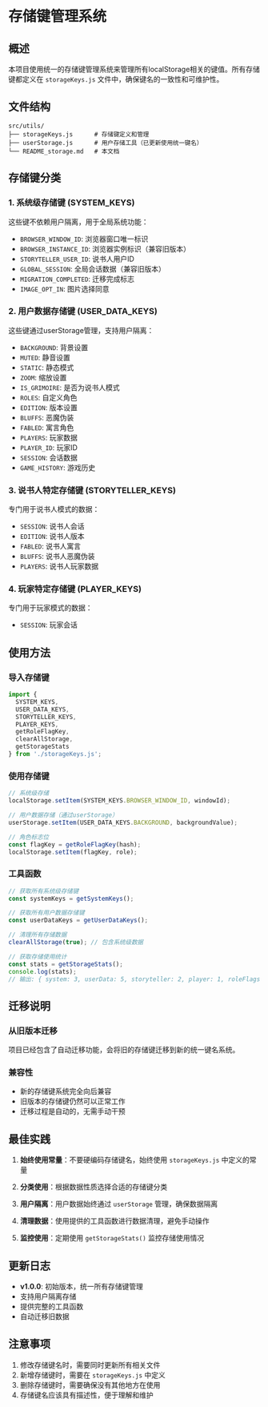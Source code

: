 # 存储键管理系统

## 概述

本项目使用统一的存储键管理系统来管理所有localStorage相关的键值。所有存储键都定义在 `storageKeys.js` 文件中，确保键名的一致性和可维护性。

## 文件结构

```
src/utils/
├── storageKeys.js      # 存储键定义和管理
├── userStorage.js      # 用户存储工具（已更新使用统一键名）
└── README_storage.md   # 本文档
```

## 存储键分类

### 1. 系统级存储键 (SYSTEM_KEYS)

这些键不依赖用户隔离，用于全局系统功能：

- `BROWSER_WINDOW_ID`: 浏览器窗口唯一标识
- `BROWSER_INSTANCE_ID`: 浏览器实例标识（兼容旧版本）
- `STORYTELLER_USER_ID`: 说书人用户ID
- `GLOBAL_SESSION`: 全局会话数据（兼容旧版本）
- `MIGRATION_COMPLETED`: 迁移完成标志
- `IMAGE_OPT_IN`: 图片选择同意

### 2. 用户数据存储键 (USER_DATA_KEYS)

这些键通过userStorage管理，支持用户隔离：

- `BACKGROUND`: 背景设置
- `MUTED`: 静音设置
- `STATIC`: 静态模式
- `ZOOM`: 缩放设置
- `IS_GRIMOIRE`: 是否为说书人模式
- `ROLES`: 自定义角色
- `EDITION`: 版本设置
- `BLUFFS`: 恶魔伪装
- `FABLED`: 寓言角色
- `PLAYERS`: 玩家数据
- `PLAYER_ID`: 玩家ID
- `SESSION`: 会话数据
- `GAME_HISTORY`: 游戏历史

### 3. 说书人特定存储键 (STORYTELLER_KEYS)

专门用于说书人模式的数据：

- `SESSION`: 说书人会话
- `EDITION`: 说书人版本
- `FABLED`: 说书人寓言
- `BLUFFS`: 说书人恶魔伪装
- `PLAYERS`: 说书人玩家数据

### 4. 玩家特定存储键 (PLAYER_KEYS)

专门用于玩家模式的数据：

- `SESSION`: 玩家会话

## 使用方法

### 导入存储键

```javascript
import { 
  SYSTEM_KEYS, 
  USER_DATA_KEYS, 
  STORYTELLER_KEYS, 
  PLAYER_KEYS,
  getRoleFlagKey,
  clearAllStorage,
  getStorageStats 
} from './storageKeys.js';
```

### 使用存储键

```javascript
// 系统级存储
localStorage.setItem(SYSTEM_KEYS.BROWSER_WINDOW_ID, windowId);

// 用户数据存储（通过userStorage）
userStorage.setItem(USER_DATA_KEYS.BACKGROUND, backgroundValue);

// 角色标志位
const flagKey = getRoleFlagKey(hash);
localStorage.setItem(flagKey, role);
```

### 工具函数

```javascript
// 获取所有系统级存储键
const systemKeys = getSystemKeys();

// 获取所有用户数据存储键
const userDataKeys = getUserDataKeys();

// 清理所有存储数据
clearAllStorage(true); // 包含系统级数据

// 获取存储使用统计
const stats = getStorageStats();
console.log(stats);
// 输出: { system: 3, userData: 5, storyteller: 2, player: 1, roleFlags: 1, total: 12 }
```

## 迁移说明

### 从旧版本迁移

项目已经包含了自动迁移功能，会将旧的存储键迁移到新的统一键名系统。

### 兼容性

- 新的存储键系统完全向后兼容
- 旧版本的存储键仍然可以正常工作
- 迁移过程是自动的，无需手动干预

## 最佳实践

1. **始终使用常量**：不要硬编码存储键名，始终使用 `storageKeys.js` 中定义的常量

2. **分类使用**：根据数据性质选择合适的存储键分类

3. **用户隔离**：用户数据始终通过 `userStorage` 管理，确保数据隔离

4. **清理数据**：使用提供的工具函数进行数据清理，避免手动操作

5. **监控使用**：定期使用 `getStorageStats()` 监控存储使用情况

## 更新日志

- **v1.0.0**: 初始版本，统一所有存储键管理
- 支持用户隔离存储
- 提供完整的工具函数
- 自动迁移旧数据

## 注意事项

1. 修改存储键名时，需要同时更新所有相关文件
2. 新增存储键时，需要在 `storageKeys.js` 中定义
3. 删除存储键时，需要确保没有其他地方在使用
4. 存储键名应该具有描述性，便于理解和维护 